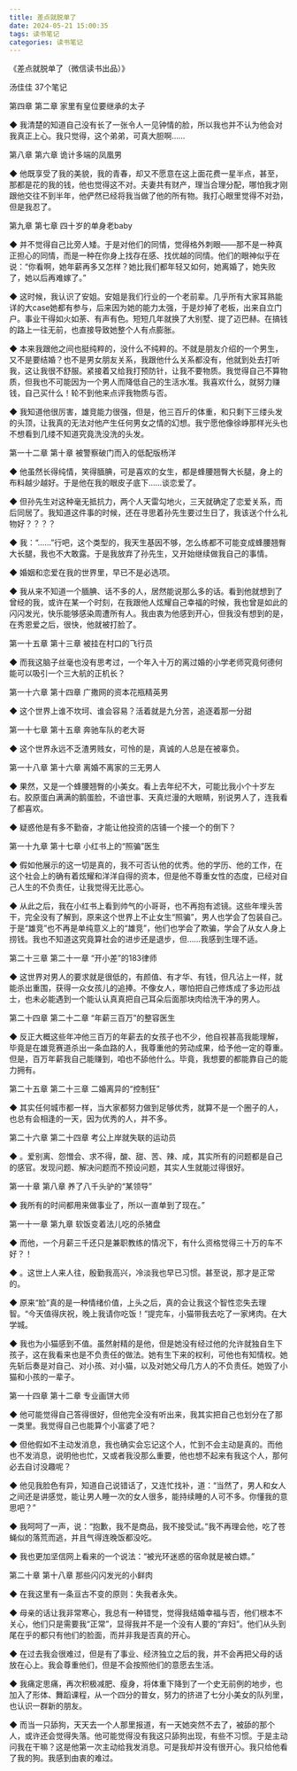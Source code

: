 ```yaml
---
title: 差点就脱单了
date: 2024-05-21 15:00:35
tags: 读书笔记
categories: 读书笔记
---
```

《差点就脱单了（微信读书出品）》

汤佳佳
37个笔记

第四章 第二章 家里有皇位要继承的太子

◆ 我清楚的知道自己没有长了一张令人一见钟情的脸，所以我也并不认为他会对我真正上心。我只觉得，这个弟弟，可真大胆啊……


第八章 第六章 诡计多端的凤凰男

◆ 他既享受了我的美貌，我的青春，却又不愿意在这上面花费一星半点，甚至，那都是花的我的钱，他也觉得这不对。夫妻共有财产，理当合理分配，哪怕我才刚跟他交往不到半年，他俨然已经将我当做了他的所有物。我打心眼里觉得不对劲，但是我忍了。


第九章 第七章 四十岁的单身老baby

◆ 并不觉得自己比旁人矮。于是对他们的同情，觉得格外刺眼——那不是一种真正担心的同情，而是一种在你身上找存在感、找优越的同情。他们的眼神似乎在说：“你看啊，她年薪再多又怎样？她比我们都年轻又如何，她离婚了，她失败了，她以后再难嫁了。”

◆ 这时候，我认识了安姐。安姐是我们行业的一个老前辈。几乎所有大家耳熟能详的大case她都有参与，后来因为她的能力太强，于是炒掉了老板，出来自立门户。事业干得如火如荼、有声有色。短短几年就换了大别墅、提了迈巴赫。在搞钱的路上一往无前，也直接导致她整个人有点膨胀。

◆ 本来我跟他之间也挺纯粹的，没什么不纯粹的。不就是朋友介绍的一个男生，又不是要结婚？也不是男女朋友关系，我跟他什么关系都没有，他就到处去打听我，这让我很不舒服。紧接着又给我打预防针，让我不要物质。我觉得自己不算物质，但我也不可能因为一个男人而降低自己的生活水准。我喜欢什么，就努力赚钱，自己买什么！轮不到他来点评我物质与否。

◆ 我知道他很厉害，雄竞能力很强，但是，他三百斤的体重，和只剩下三缕头发的头顶，让我真的无法对他产生任何男女之情的幻想。我宁愿他像徐峥那样光头也不想看到几缕不知道究竟洗没洗的头发。


第一十二章 第十章 被警察破门而入的低配版杨洋

◆ 他虽然长得纯情，笑得腼腆，可是喜欢的女生，都是蜂腰翘臀大长腿，身上的布料越少越好。于是他在我的眼皮子底下……谈恋爱了。

◆ 但孙先生对这种毫无抵抗力，两个人天雷勾地火，三天就确定了恋爱关系，而后同居了。我知道这件事的时候，还在寻思着孙先生要过生日了，我该送个什么礼物好？？？？

◆ 我：“……”行吧，这个类型的，我天生基因不够，怎么练都不可能变成蜂腰翘臀大长腿，我也不大敢露。于是我放弃了孙先生，又开始继续做我自己的事情。

◆ 婚姻和恋爱在我的世界里，早已不是必选项。

◆ 我从来不知道一个腼腆、话不多的人，居然能说那么多的话。看到他就想到了曾经的我，或许在某一个时刻，在我跟他人炫耀自己幸福的时候，我也曾是如此的闪闪发光，快乐能够感染周遭所有人。我由衷为他感到开心，但我没有想到的是，在秀恩爱之后，很快，他就被打脸了。


第一十五章 第十三章 被挂在村口的飞行员

◆ 而我这脑子丝毫也没有思考过，一个年入十万的离过婚的小学老师究竟何德何能可以吸引一个三大航的正机长？


第一十六章 第十四章 广撒网的资本花瓶精英男

◆ 这个世界上谁不坎坷、谁会容易？活着就是九分苦，追逐着那一分甜


第一十七章 第十五章 奔驰车队的老大哥

◆ 这个世界永远不乏渣男贱女，可怜的是，真诚的人总是在被辜负。


第一十八章 第十六章 离婚不离家的三无男人

◆ 果然，又是一个蜂腰翘臀的小美女。看上去年纪不大，可能比我小个十岁左右。胶原蛋白满满的鹅蛋脸，不谙世事、天真烂漫的大眼睛，别说男人了，连我看了都喜欢。

◆ 疑惑他是有多不勤奋，才能让他投资的店铺一个接一个的倒下？


第一十九章 第十七章 小红书上的“照骗”医生

◆ 假如他展示的这一切是真的，我不可否认他的优秀。他的学历、他的工作，在这个社会上的确有着炫耀和洋洋自得的资本，但是他不尊重女性的态度，已经对自己人生的不负责任，让我觉得无比恶心。

◆ 从此之后，我在小红书上看到帅气的小哥哥，也不再抱有滤镜。这些年埋头苦干，完全没有了解到，原来这个世界上不止女生“照骗”，男人也学会了包装自己。于是“雄竞”也不再是单纯意义上的“雄竞”，他们也学会了欺骗，学会了从女人身上捞钱。我也不知道这究竟算社会的进步还是退步，但……我感到生理不适。


第二十三章 第二十一章 “开小差”的183律师

◆ 这世界对男人的要求就是很低的，有颜值、有才华、有钱，但凡沾上一样，就能杀出重围，获得一众女孩儿的追捧。不像女人，哪怕把自己修炼成了多边形战士，也未必能遇到一个能认认真真把自己耳朵后面那块肉给洗干净的男人。


第二十四章 第二十二章 “年薪三百万”的整容医生

◆ 反正大概这些年冲他三百万的年薪去的女孩子也不少，他自视甚高我能理解，毕竟是在雄竞赛道杀出一条血路的人，我尊重他的劳动成果，给予他一定的尊重。但是，百万年薪我自己能赚到，咱也不舔他什么。毕竟，我想要的都能靠自己的能力拥有。


第二十五章 第二十三章 二婚离异的“控制狂”

◆ 其实任何城市都一样，当大家都努力做到足够优秀，就算不是一个圈子的人，也总有会相逢的一天，因为优秀的人，并不多。


第二十六章 第二十四章 考公上岸就失联的运动员

◆ 。爱别离、怨憎会、求不得，酸、甜、苦、辣、咸，其实所有的问题都是自己的感官。发现问题、解决问题而不预设问题，其实人生就能过得很好。


第一十章 第八章 养了八千头驴的“某领导”

◆ 我所有的时间都用来做事业了，所以一直单到了现在。”


第一十一章 第九章 软饭变着法儿吃的杀猪盘

◆ 而他，一个月薪三千还只是兼职教练的情况下，有什么资格觉得三十万的车不好？！

◆ 。这世上人来人往，殷勤我高兴，冷淡我也早已习惯。甚至说，那才是正常的。

◆ 原来“脸”真的是一种情绪价值，上头之后，真的会让我这个智性恋失去理智。“今天值得庆祝，晚上我请你吃饭！”提完车，小猫带我去吃了一家烤肉。在大学城。

◆ 我也为小猫感到不值。虽然射精的是他，但是她没有经过他的允许就独自生下孩子，这在我看来也是不负责任的做法。她有生下来的权利，可他也有知情权。她先斩后奏是对自己、对小孩、对小猫，以及对她父母几方人的不负责任。她毁了小猫和小孩的一辈子。


第一十四章 第十二章 专业画饼大师

◆ 他可能觉得自己答得很好，但他完全没有听出来，我其实把自己也划分在了那一类里。我觉得自己也能算个小富婆了吧？

◆ 但他假如不主动发消息，我也确实会忘记这个人，忙到不会主动是真的。而他也不发消息，说明他也忙，又或者我没那么重要，他也想不起来有我这个人，那何必去自讨没趣呢？

◆ 他见我脸色有异，知道自己说错话了，又连忙找补，道：“当然了，男人和女人之间还是讲感觉，能让男人睡一次的女人很多，能持续睡的人可不多。你懂我的意思吧？”

◆ 我呵呵了一声，说：“抱歉，我不是商品，我不接受试。”我不再理会他，吃了苍蝇似的落荒而逃，并且气得连晚饭都没吃。

◆ 我也更加坚信网上看来的一个说法：“被光环迷惑的宿命就是被白嫖。”


第二十章 第十八章 那些闪闪发光的小鲜肉

◆ 在我这里有一条亘古不变的原则：失我者永失。

◆ 母亲的话让我非常寒心，我总有一种错觉，觉得我结婚幸福与否，他们根本不关心，他们只是需要我“正常”，显得我并不是一个没有人要的“弃妇”。他们从头到尾在乎的都只有他们的脸面，而并非我是否真的开心。

◆ 在过去我会很难过，但是有了事业、经济独立之后的我，并不会再把父母的话放在心上。我会尊重他们，但是不会按照他们的意愿去生活。

◆ 我痛定思痛，再次积极减肥、瘦身，将体重下降到了一个史无前例的地步，也加入了形体、舞蹈课程，从一个四分的普女，努力的挤进了七分小美女的队列里，也认识一群新的朋友。

◆ 而当一只舔狗，天天去一个人那里报道，有一天她突然不去了，被舔的那个人，或许还会觉得失落。他可能觉得没有我这只舔狗出现，有些不习惯。于是主动问我在干嘛？这是他第一次主动给我发消息。可是我却并没有很开心。我只给他看了我的狗。我感到由衷的难过。

